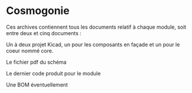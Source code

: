 # Cosmogonie
Ces archives contiennent tous les documents relatif à chaque module, soit entre deux et cinq documents :

Un à deux projet Kicad, un pour les composants en façade et un pour le coeur nommé core.

Le fichier pdf du schéma

Le dernier code produit pour le module

Une BOM éventuellement
